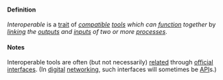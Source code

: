 #### Definition

*Interoperable* is a [trait](https://github.com/gcassel/Modular-Organization-Terminology/blob/master/terms/trait.md) of *[compatible](https://github.com/gcassel/Modular-Organization-Terminology/blob/master/terms/compatible.md) [tools](https://github.com/gcassel/Modular-Organization-Terminology/blob/master/terms/tool.md) which can [function](https://github.com/gcassel/Modular-Organization-Terminology/blob/master/terms/function.md) together* by *[linking](https://github.com/gcassel/Modular-Organization-Terminology/blob/master/terms/link.md) the [outputs](https://github.com/gcassel/Modular-Organization-Terminology/blob/master/terms/output.md) and [inputs](https://github.com/gcassel/Modular-Organization-Terminology/blob/master/terms/input.md) of two or more [processes](https://github.com/gcassel/Modular-Organization-Terminology/blob/master/terms/process.md)*.

#### Notes

Interoperable tools are often (but not necessarily) [related](https://github.com/gcassel/Modular-Organization-Terminology/blob/master/terms/relate.md) through [official](https://github.com/gcassel/Modular-Organization-Terminology/blob/master/terms/official.md) [interfaces](https://github.com/gcassel/Modular-Organization-Terminology/blob/master/terms/interface.md).   (In [digital](https://github.com/gcassel/Modular-Organization-Terminology/blob/master/terms/digital.md) [networking](https://github.com/gcassel/Modular-Organization-Terminology/blob/master/terms/network.md), such interfaces will sometimes be [API](https://github.com/gcassel/Modular-Organization-Terminology/blob/master/terms/API.md)s.)
